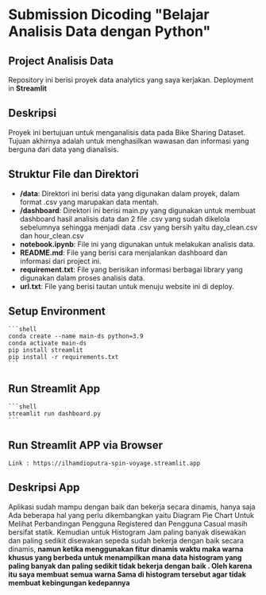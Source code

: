 # Submission Dicoding "Belajar Analisis Data dengan Python"

## Project Analisis Data

Repository ini berisi proyek data analytics yang saya kerjakan. Deployment in **Streamlit** 
## Deskripsi

Proyek ini bertujuan untuk menganalisis data pada Bike Sharing Dataset. Tujuan akhirnya adalah untuk menghasilkan wawasan dan informasi yang berguna dari data yang dianalisis.

## Struktur File dan Direktori

- **/data**: Direktori ini berisi data yang digunakan dalam proyek, dalam format .csv yang marupakan data mentah.
- **/dashboard**: Direktori ini berisi main.py yang digunakan untuk membuat dashboard hasil analisis data dan 2 file .csv yang sudah dikelola sebelumnya sehingga menjadi data .csv yang bersih yaitu day_clean.csv dan hour_clean.csv
- **notebook.ipynb**: File ini yang digunakan untuk melakukan analisis data.
- **README.md**: File yang berisi cara menjalankan dashboard dan informasi dari project ini.
- **requirement.txt**: File yang berisikan informasi berbagai library yang digunakan dalam proses analisis data.
- **url.txt**: File yang berisi tautan untuk menuju website ini di deploy.
## Setup Environment

    ```shell
    conda create --name main-ds python=3.9
    conda activate main-ds
    pip install streamlit
    pip install -r requirements.txt
    ```

## Run Streamlit App

    ```shell
    streamlit run dashboard.py
    ```
## Run Streamlit APP via Browser
    Link : https://ilhamdioputra-spin-voyage.streamlit.app

## Deskripsi App
Aplikasi sudah mampu dengan baik dan bekerja secara dinamis, hanya saja Ada beberapa hal yang perlu dikembangkan yaitu Diagram Pie Chart Untuk Melihat Perbandingan Pengguna Registered dan Pengguna Casual masih bersifat statik. Kemudian untuk Histogram Jam paling banyak disewakan dan paling sedikit disewakan sepeda sudah bekerja dengan baik secara dinamis,  **namun ketika menggunakan fitur dinamis waktu maka warna khusus yang berbeda untuk menampilkan mana data histogram yang paling banyak dan paling sedikit tidak bekerja dengan baik . Oleh karena itu saya membuat semua warna Sama di histogram tersebut agar tidak membuat kebingungan kedepannya**
